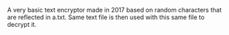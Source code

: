 A very basic text encryptor made in 2017 based on random characters that are reflected in a.txt.
Same text file is then used with this same file to decrypt it.
